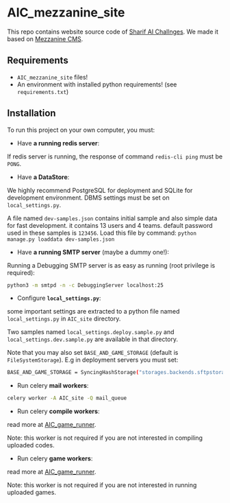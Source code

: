 # AIC_mezzanine_site

This repo contains website source code of [Sharif AI Challnges](http://aichallenge.sharif.edu/).
We made it based on [Mezzanine CMS](https://github.com/stephenmcd/mezzanine/).

## Requirements
* `AIC_mezzanine_site` files!
* An environment with installed python requirements! (see `requirements.txt`)

## Installation

To run this project on your own computer, you must:

* Have **a running redis server**:

If redis server is running, the response of command `redis-cli ping` must be `PONG`.


* Have **a DataStore**:

We highly recommend PostgreSQL for deployment and SQLite for development environment. DBMS settings must be set on `local_settings.py`.

A file named `dev-samples.json` contains initial sample and also simple data for fast development. it contains 13 users and 4 teams. default password used in these samples is `123456`.
Load this file by command: `python manage.py loaddata dev-samples.json`
   
   
* Have **a running SMTP server** (maybe a dummy one!):

Running a Debugging SMTP server is as easy as running (root privilege is required):

```sh
python3 -m smtpd -n -c DebuggingServer localhost:25
```


* Configure **`local_settings.py`**:

some important settings are extracted to a python file named `local_settings.py` in `AIC_site` directory.

Two samples named `local_settings.deploy.sample.py` and `local_settings.dev.sample.py` are available in that directory.


Note that you may also set `BASE_AND_GAME_STORAGE` (default is `FileSystemStorage`). E.g in deployment servers you must set:

```sh
BASE_AND_GAME_STORAGE = SyncingHashStorage("storages.backends.sftpstorage.SFTPStorage")
```



* Run celery **mail workers**: 

```sh
celery worker -A AIC_site -Q mail_queue
```


* Run celery **compile workers**:

read more at [AIC_game_runner](https://github.com/SharifAIChallenge/AIC_game_runner).

Note: this worker is not required if you are not interested in compiling uploaded codes.


* Run celery **game workers**:

read more at [AIC_game_runner](https://github.com/SharifAIChallenge/AIC_game_runner).

Note: this worker is not required if you are not interested in running uploaded games.
